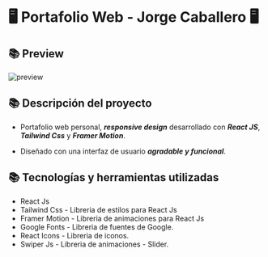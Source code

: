 # 🖥️ Portafolio Web - Jorge Caballero 🖥️

## 📚 Preview
![preview](./src/assets/)

## 📚 Descripción del proyecto
- Portafolio web personal, ***responsive design*** desarrollado con ***React JS***, ***Tailwind Css*** y ***Framer Motion***.

- Diseñado con una interfaz de usuario ***agradable y funcional***.

## 📚 Tecnologías y herramientas utilizadas
- React Js
- Tailwind Css - Libreria de estilos para React Js
- Framer Motion - Libreria de animaciones para React Js
- Google Fonts - Libreria de fuentes de Google.
- React Icons - Libreria de iconos.
- Swiper Js - Libreria de animaciones - Slider. 

